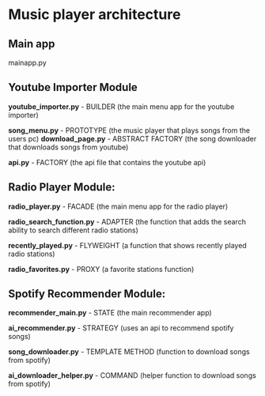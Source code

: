 # Music player architecture
## Main app
mainapp.py

## Youtube Importer Module
**youtube_importer.py** - BUILDER (the main menu app for the youtube importer)

**song_menu.py** - PROTOTYPE (the music player that plays songs from the users pc)
**download_page.py** - ABSTRACT FACTORY (the song downloader that downloads songs from youtube)

**api.py** - FACTORY (the api file that contains the youtube api)

## Radio Player Module:
**radio_player.py** - FACADE (the main menu app for the radio player)

**radio_search_function.py** - ADAPTER (the function that adds the search ability to search different radio stations)

**recently_played.py** - FLYWEIGHT (a function that shows recently played radio stations)

**radio_favorites.py** - PROXY (a favorite stations function)

## Spotify Recommender Module:
**recommender_main.py** - STATE (the main recommender app)

**ai_recommender.py** - STRATEGY (uses an api to recommend spotify songs)

**song_downloader.py** - TEMPLATE METHOD (function to download songs from spotify)

**ai_downloader_helper.py** - COMMAND (helper function to download songs from spotify)

